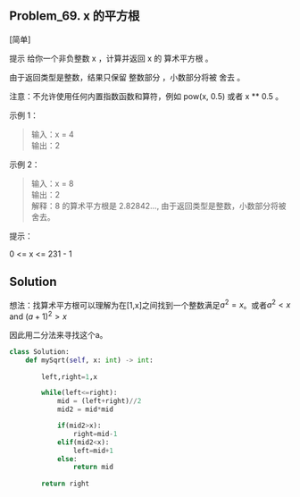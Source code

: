 ## Problem_69. x 的平方根 

[简单]

提示
给你一个非负整数 x ，计算并返回 x 的 算术平方根 。

由于返回类型是整数，结果只保留 整数部分 ，小数部分将被 舍去 。

注意：不允许使用任何内置指数函数和算符，例如 pow(x, 0.5) 或者 x ** 0.5 。

 

示例 1：

>输入：x = 4  
输出：2

示例 2：

>输入：x = 8  
输出：2  
解释：8 的算术平方根是 2.82842..., 由于返回类型是整数，小数部分将被舍去。
 

提示：

0 <= x <= 231 - 1

## Solution

想法：找算术平方根可以理解为在[1,x]之间找到一个整数满足$a^2=x$。或者$a^2<x$ and $(a+1)^2>x$

因此用二分法来寻找这个a。

```python
class Solution:
    def mySqrt(self, x: int) -> int:
        
        left,right=1,x

        while(left<=right):
            mid = (left+right)//2
            mid2 = mid*mid

            if(mid2>x):
                right=mid-1
            elif(mid2<x):
                left=mid+1
            else:
                return mid
        
        return right
```